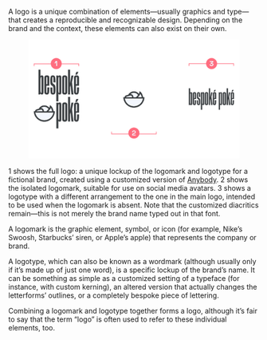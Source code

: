 A logo is a unique combination of elements—usually graphics and type—that creates a reproducible and recognizable design. Depending on the brand and the context, these elements can also exist on their own.

<figure>

![INSERT_ALT](images/thumbnail.svg)

</figure>
<figcaption>1 shows the full logo: a unique lockup of the logomark and logotype for a fictional brand, created using a customized version of <a href="https://fonts.google.com/specimen/Anybody">Anybody</a>. 2 shows the isolated logomark, suitable for use on social media avatars. 3 shows a logotype with a different arrangement to the one in the main logo, intended to be used when the logomark is absent. Note that the customized diacritics remain—this is not merely the brand name typed out in that font.</figcaption>

A logomark is the graphic element, symbol, or icon (for example, Nike’s Swoosh, Starbucks’ siren, or Apple’s apple) that represents the company or brand. 

A logotype, which can also be known as a wordmark (although usually only if it’s made up of just one word), is a specific lockup of the brand’s name. It can be something as simple as a customized setting of a typeface (for instance, with custom kerning), an altered version that actually changes the  letterforms’ outlines, or a completely bespoke piece of lettering.

Combining a logomark and logotype together forms a logo, although it’s fair to say that the term “logo” is often used to refer to these individual elements, too.
